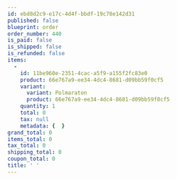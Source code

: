 ```yaml
---
id: ebd8d2c9-e17c-4d4f-bbdf-19c78e142d31
published: false
blueprint: order
order_number: 440
is_paid: false
is_shipped: false
is_refunded: false
items:
  -
    id: 11be960e-2351-4cac-a5f9-a155f2fc83e0
    product: 66e767a9-ee34-4dc4-8681-d09bb59f0cf5
    variant:
      variant: Polmaraton
      product: 66e767a9-ee34-4dc4-8681-d09bb59f0cf5
    quantity: 1
    total: 0
    tax: null
    metadata: {  }
grand_total: 0
items_total: 0
tax_total: 0
shipping_total: 0
coupon_total: 0
title: ' '
---
```

